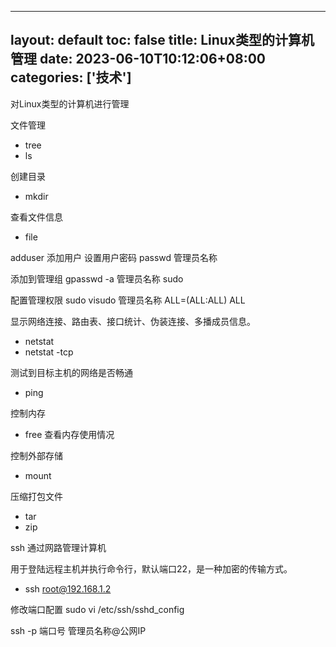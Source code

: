 
---
layout: default
toc: false
title: Linux类型的计算机管理
date:  2023-06-10T10:12:06+08:00
categories: ['技术']
---

对Linux类型的计算机进行管理

<!--more-->

文件管理
- tree  
- ls

创建目录
- mkdir 

查看文件信息
- file

adduser 添加用户
设置用户密码
passwd 管理员名称

添加到管理组
gpasswd -a 管理员名称 sudo

配置管理权限
sudo visudo 
管理员名称 ALL=(ALL:ALL) ALL

显示网络连接、路由表、接口统计、伪装连接、多播成员信息。
- netstat
- netstat -tcp

测试到目标主机的网络是否畅通
- ping 

 控制内存
- free 查看内存使用情况

 控制外部存储
- mount

 压缩打包文件
- tar 
- zip

ssh 通过网路管理计算机

用于登陆远程主机并执行命令行，默认端口22，是一种加密的传输方式。

- ssh root@192.168.1.2

修改端口配置
sudo vi /etc/ssh/sshd_config

ssh -p 端口号 管理员名称@公网IP